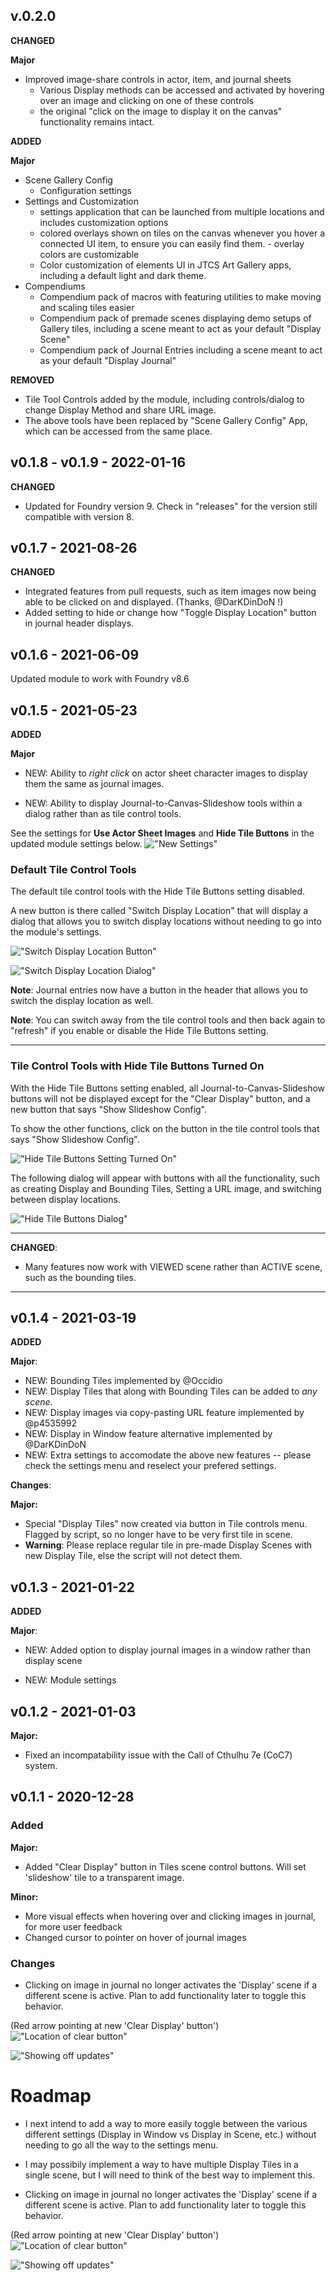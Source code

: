 ## v.0.2.0

**CHANGED**

**Major**

-   Improved image-share controls in actor, item, and journal sheets
    -   Various Display methods can be accessed and activated by hovering over an image and clicking on one of these controls
    -   the original "click on the image to display it on the canvas" functionality remains intact.

**ADDED**

**Major**

-   Scene Gallery Config
    -   Configuration settings
-   Settings and Customization
    -   settings application that can be launched from multiple locations and includes customization options
    -   colored overlays shown on tiles on the canvas whenever you hover a connected UI item, to ensure you can easily find them. - overlay colors are customizable
    -   Color customization of elements UI in JTCS Art Gallery apps, including a default light and dark theme.
-   Compendiums
    -   Compendium pack of macros with featuring utilities to make moving and scaling tiles easier
    -   Compendium pack of premade scenes displaying demo setups of Gallery tiles, including a scene meant to act as your default "Display Scene"
    -   Compendium pack of Journal Entries including a scene meant to act as your default "Display Journal"

**REMOVED**

-   Tile Tool Controls added by the module, including controls/dialog to change Display Method and share URL image.
-   The above tools have been replaced by "Scene Gallery Config" App, which can be accessed from the same place.

## **v0.1.8 - v0.1.9** - 2022-01-16

**CHANGED**

-   Updated for Foundry version 9. Check in "releases" for the version still compatible with version 8.

## **v0.1.7** - 2021-08-26

**CHANGED**

-   Integrated features from pull requests, such as item images now being able to be clicked on and displayed. (Thanks, @DarKDinDoN !)
-   Added setting to hide or change how "Toggle Display Location" button in journal header displays.

## **v0.1.6** - 2021-06-09

Updated module to work with Foundry v8.6

## **v0.1.5** - 2021-05-23

**ADDED**

**Major**

-   NEW: Ability to _right click_ on actor sheet character images to display them the same as journal images.

-   NEW: Ability to display Journal-to-Canvas-Slideshow tools within a dialog rather than as tile control tools.

See the settings for **Use Actor Sheet Images** and **Hide Tile Buttons** in the updated module settings below.
!["New Settings"](https://i.imgur.com/AfHLPSG.png)

### Default Tile Control Tools

The default tile control tools with the Hide Tile Buttons setting disabled.

A new button is there called "Switch Display Location" that will display a dialog that allows you to switch display locations without needing to go into the module's settings.

!["Switch Display Location Button"](https://i.imgur.com/3XLHTku.png)

!["Switch Display Location Dialog"](https://i.imgur.com/CBSidW0.png)

**Note**: Journal entries now have a button in the header that allows you to switch the display location as well.

**Note**: You can switch away from the tile control tools and then back again to "refresh" if you enable or disable the Hide Tile Buttons setting.

---

### Tile Control Tools with Hide Tile Buttons Turned On

With the Hide Tile Buttons setting enabled, all Journal-to-Canvas-Slideshow buttons will not be displayed except for the "Clear Display" button, and a new button that says "Show Slideshow Config".

To show the other functions, click on the button in the tile control tools that says "Show Slideshow Config".

!["Hide Tile Buttons Setting Turned On"](https://i.imgur.com/6a7oxpt.png)

The following dialog will appear with buttons with all the functionality, such as creating Display and Bounding Tiles, Setting a URL image, and switching between display locations.

!["Hide Tile Buttons Dialog"](https://i.imgur.com/u5DWfMc.png)

---

**CHANGED**:

-   Many features now work with VIEWED scene rather than ACTIVE scene, such as the bounding tiles.

---

## **v0.1.4** - 2021-03-19

**ADDED**

**Major**:

-   NEW: Bounding Tiles implemented by @Occidio
-   NEW: Display Tiles that along with Bounding Tiles can be added to _any scene_.
-   NEW: Display images via copy-pasting URL feature implemented by @p4535992
-   NEW: Display in Window feature alternative implemented by @DarKDinDoN
-   NEW: Extra settings to accomodate the above new features -- please check the settings menu and reselect your prefered settings.

**Changes**:

**Major:**

-   Special "Display Tiles" now created via button in Tile controls menu. Flagged by script, so no longer have to be very first tile in scene.
-   **Warning**: Please replace regular tile in pre-made Display Scenes with new Display Tile, else the script will not detect them.

## **v0.1.3** - 2021-01-22

**ADDED**

**Major**:

-   NEW: Added option to display journal images in a window rather than display scene

-   NEW: Module settings

## **v0.1.2** - 2021-01-03

**Major:**

-   Fixed an incompatability issue with the Call of Cthulhu 7e (CoC7) system.

## **v0.1.1** - 2020-12-28

### **Added**

**Major:**

-   Added "Clear Display" button in Tiles scene control buttons. Will set 'slideshow' tile to a transparent image.

**Minor:**

-   More visual effects when hovering over and clicking images in journal, for more user feedback
-   Changed cursor to pointer on hover of journal images

### **Changes**

-   Clicking on image in journal no longer activates the 'Display' scene if a different scene is active. Plan to add functionality later to toggle this behavior.

(Red arrow pointing at new 'Clear Display' button')
!["Location of clear button"](https://i.imgur.com/aPtU9QL.jpg)

!["Showing off updates"](https://media2.giphy.com/media/sIKIPBhN3c5vLPVxGu/giphy.gif)

# Roadmap

-   I next intend to add a way to more easily toggle between the various different settings (Display in Window vs Display in Scene, etc.) without needing to go all the way to the settings menu.

-   I may possibily implement a way to have multiple Display Tiles in a single scene, but I will need to think of the best way to implement this.

*   Clicking on image in journal no longer activates the 'Display' scene if a different scene is active. Plan to add functionality later to toggle this behavior.

(Red arrow pointing at new 'Clear Display' button')
!["Location of clear button"](https://i.imgur.com/aPtU9QL.jpg)

!["Showing off updates"](https://media2.giphy.com/media/sIKIPBhN3c5vLPVxGu/giphy.gif)
